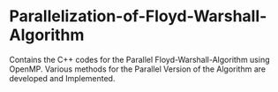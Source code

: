# Parallelization-of-Floyd-Warshall-Algorithm
Contains the C++ codes for the Parallel Floyd-Warshall-Algorithm using OpenMP. Various methods for the Parallel Version of the Algorithm are developed and Implemented.

